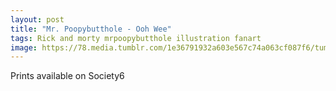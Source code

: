 ```yaml
---
layout: post
title: "Mr. Poopybutthole - Ooh Wee"
tags: Rick and morty mrpoopybutthole illustration fanart
image: https://78.media.tumblr.com/1e36791932a603e567c74a063cf087f6/tumblr_p3cgkdqp9z1qbng02o1_500.jpg
---
```


Prints available on Society6